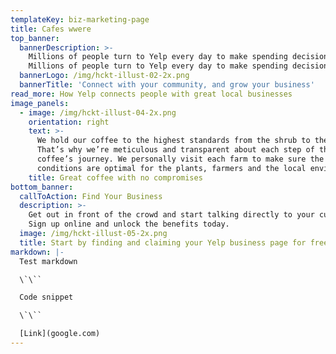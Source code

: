 ```yaml
---
templateKey: biz-marketing-page
title: Cafes wwere
top_banner:
  bannerDescription: >-
    Millions of people turn to Yelp every day to make spending decisions.
    Millions of people turn to Yelp every day to make spending decisions. 
  bannerLogo: /img/hckt-illust-02-2x.png
  bannerTitle: 'Connect with your community, and grow your business'
read_more: How Yelp connects people with great local businesses
image_panels:
  - image: /img/hckt-illust-04-2x.png
    orientation: right
    text: >-
      We hold our coffee to the highest standards from the shrub to the cup.
      That’s why we’re meticulous and transparent about each step of the
      coffee’s journey. We personally visit each farm to make sure the
      conditions are optimal for the plants, farmers and the local environment.
    title: Great coffee with no compromises
bottom_banner:
  callToAction: Find Your Business
  description: >-
    Get out in front of the crowd and start talking directly to your customers.
    Sign up online and unlock the benefits today.
  image: /img/hckt-illust-05-2x.png
  title: Start by finding and claiming your Yelp business page for free
markdown: |-
  Test markdown

  \`\``

  Code snippet

  \`\``

  [Link](google.com)
---
```


